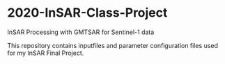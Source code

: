 # 2020-InSAR-Class-Project
InSAR Processing with GMTSAR for Sentinel-1 data

This repository contains inputfiles and parameter configuration files used for my InSAR Final Project.  
